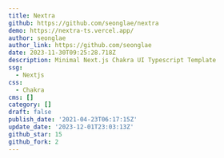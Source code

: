 ```yaml
---
title: Nextra
github: https://github.com/seonglae/nextra
demo: https://nextra-ts.vercel.app/
author: seonglae
author_link: https://github.com/seonglae
date: 2023-11-30T09:25:28.718Z
description: Minimal Next.js Chakra UI Typescript Template
ssg:
  - Nextjs
css:
  - Chakra
cms: []
category: []
draft: false
publish_date: '2021-04-23T06:17:15Z'
update_date: '2023-12-01T23:03:13Z'
github_star: 15
github_fork: 2
---
```

